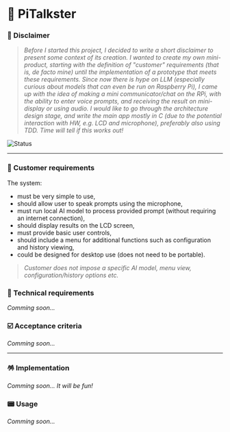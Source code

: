 # 👾 PiTalkster

### 🍿 Disclaimer

> _Before I started this project, I decided to write a short disclaimer to present some context of its creation. I wanted to create my own mini-product, starting with the definition of "customer" requirements (that is, de facto mine) until the implementation of a prototype that meets these requirements. Since now there is hype on LLM (especially curious about models that can even be run on Raspberry Pi), I came up with the idea of making a mini communicator/chat on the RPi, with the ability to enter voice prompts, and receiving the result on mini-display or using audio. I would like to go through the architecture design stage, and write the main app mostly in C (due to the potential interaction with HW, e.g. LCD and microphone), preferably also using TDD. Time will tell if this works out!_

![Status](https://img.shields.io/badge/Project_status-Defining_requirements-blue)

---

### 🦐 Customer requirements

The system: 
- must be very simple to use,
- should allow user to speak prompts using the microphone,
- must run local AI model to process provided prompt (without requiring an internet connection),
- should display results on the LCD screen,
- must provide basic user controls,
- should include a menu for additional functions such as configuration and history viewing,
- could be designed for desktop use (does not need to be portable).

> _Customer does not impose a specific AI model, menu view, configuration/history options etc._

### 💾 Technical requirements

*Comming soon...*

### ☑️ Acceptance criteria

*Comming soon...*

---

### 🪅 Implementation

*Comming soon... It will be fun!*

### 📟 Usage

*Comming soon...*

